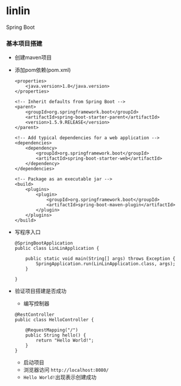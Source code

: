 # linlin
Spring Boot
### 基本项目搭建
- 创建maven项目
- 添加pom依赖(pom.xml)
    ```
    <properties>
        <java.version>1.8</java.version>
    </properties>

    <!-- Inherit defaults from Spring Boot -->
    <parent>
        <groupId>org.springframework.boot</groupId>
        <artifactId>spring-boot-starter-parent</artifactId>
        <version>1.5.9.RELEASE</version>
    </parent>

    <!-- Add typical dependencies for a web application -->
    <dependencies>
        <dependency>
            <groupId>org.springframework.boot</groupId>
            <artifactId>spring-boot-starter-web</artifactId>
        </dependency>
    </dependencies>

    <!-- Package as an executable jar -->
    <build>
        <plugins>
            <plugin>
                <groupId>org.springframework.boot</groupId>
                <artifactId>spring-boot-maven-plugin</artifactId>
            </plugin>
        </plugins>
    </build>

    ```
    
- 写程序入口

    ```
    @SpringBootApplication
    public class LinLinApplication {

        public static void main(String[] args) throws Exception {
            SpringApplication.run(LinLinApplication.class, args);
        }
    
    }

    ```
    
- 验证项目搭建是否成功
    - 编写控制器
    
    ```
    @RestController
    public class HelloController {
    
        @RequestMapping("/")
        public String hello() {
            return "Hello World!";
        }
    }

    ```
    
    - 启动项目
    - 浏览器访问 `http://localhost:8080/`
    - `Hello World!`出现表示创建成功
